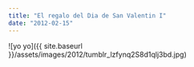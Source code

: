 ```yaml
---
title: "El regalo del Dia de San Valentin I"
date: "2012-02-15"
---
```


![yo yo]({{ site.baseurl }}/assets/images/2012/tumblr_lzfynq2S8d1qlj3bd.jpg)
